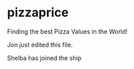 pizzaprice
==========

Finding the best Pizza Values in the World!

Jon just edited this file.

Shelba has joined the ship
